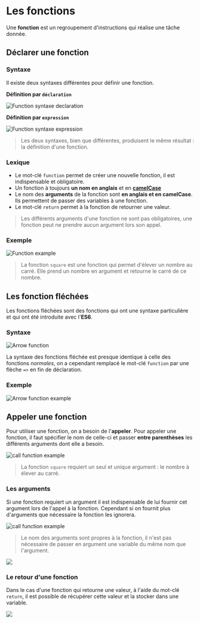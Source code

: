 # Les fonctions

Une **fonction** est un regroupement d'instructions qui réalise une tâche donnée.

## Déclarer une fonction

### Syntaxe

Il existe deux syntaxes différentes pour définir une fonction.

**Définition par `déclaration`**

![Function syntaxe declaration](https://raw.githubusercontent.com/TresorDeKelloggS/Lille_JavaScript_Wiki/master/ressources/functions/function_syntaxe.png)

**Définition par `expression`**

![Function syntaxe expression](https://raw.githubusercontent.com/TresorDeKelloggS/Lille_JavaScript_Wiki/master/ressources/functions/function_syntaxe_bis.png)

> Les deux syntaxes, bien que différentes, produisent le même résultat : la définition d'une fonction.

### Lexique

* Le mot-clé `function` permet de créer une nouvelle fonction, il est indispensable et obligatoire.
* Un fonction à toujours **un nom en anglais** et en **[camelCase](https://eslint.org/docs/rules/camelcase)**
* Le nom des **arguments** de la fonction sont **en anglais et en camelCase**. Ils permettent de passer des variables à une fonction.
* Le mot-clé `return` permet à la fonction de retourner une valeur.

> Les différents arguments d'une fonction ne sont pas obligatoires, une fonction peut ne prendre aucun argument lors son appel.

### Exemple

![Function example](https://raw.githubusercontent.com/TresorDeKelloggS/Lille_JavaScript_Wiki/master/ressources/functions/function_example.png)

> La fonction `square` est une fonction qui permet d'élever un nombre au carré.
Elle prend un nombre en argument et retourne le carré de ce nombre.

## Les fonction fléchées

Les fonctions fléchées sont des fonctions qui ont une syntaxe particulière et qui ont été introduite avec l'**ES6**.

### Syntaxe

![Arrow function](https://raw.githubusercontent.com/TresorDeKelloggS/Lille_JavaScript_Wiki/master/ressources/functions/arrow_function.png)

La syntaxe des fonctions fléchée est presque identique à celle des fonctions *normales*, on a cependant remplacé le mot-clé `function` par une flèche `=>` en fin de déclaration.

### Exemple

![Arrow function example](https://raw.githubusercontent.com/TresorDeKelloggS/Lille_JavaScript_Wiki/master/ressources/functions/arrow_example.png)

## Appeler une fonction

Pour utiliser une fonction, on a besoin de l'**appeler**. Pour appeler une fonction, il faut spécifier le nom de celle-ci et passer **entre parenthèses** les différents arguments dont elle a besoin.

![call function example](https://raw.githubusercontent.com/TresorDeKelloggS/Lille_JavaScript_Wiki/master/ressources/functions/call_example.png)

> La fonction `square` requiert un seul et unique argument : le nombre à élever au carré.

### Les arguments

Si une fonction requiert un argument il est indispensable de lui fournir cet argument lors de l'appel à la fonction. Cependant si on fournit plus d'arguments que nécessaire la fonction les ignorera.

![call function example](https://raw.githubusercontent.com/TresorDeKelloggS/Lille_JavaScript_Wiki/master/ressources/functions/call_errors.png)

> Le nom des arguments sont propres à la fonction, il n'est pas nécessaire de passer en argument une variable du même nom que l'argument.

![](https://raw.githubusercontent.com/TresorDeKelloggS/Lille_JavaScript_Wiki/master/ressources/functions/args_name_example.png)

### Le retour d'une fonction

Dans le cas d'une fonction qui retourne une valeur, à l'aide du mot-clé `return`, il est possible de récupérer cette valeur et la stocker dans une variable.

![](https://raw.githubusercontent.com/TresorDeKelloggS/Lille_JavaScript_Wiki/master/ressources/functions/call_return_example.png)

